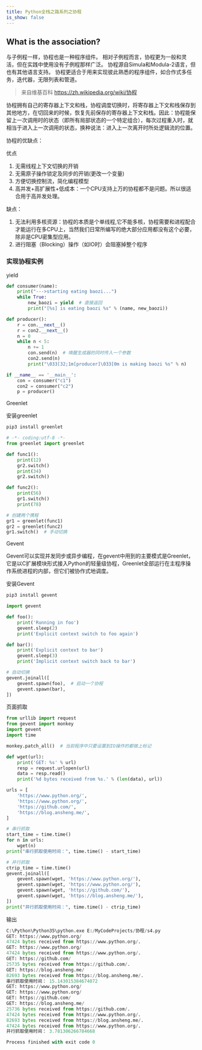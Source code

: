 ```yaml
---
title: Python全栈之路系列之协程
is_show: false
---
```


## What is the association?

与子例程一样，协程也是一种程序组件。 相对子例程而言，协程更为一般和灵活，但在实践中使用没有子例程那样广泛。 协程源自Simula和Modula-2语言，但也有其他语言支持。 协程更适合于用来实现彼此熟悉的程序组件，如合作式多任务，迭代器，无限列表和管道。

> 来自维基百科 https://zh.wikipedia.org/wiki/协程

协程拥有自己的寄存器上下文和栈，协程调度切换时，将寄存器上下文和栈保存到其他地方，在切回来的时候，恢复先前保存的寄存器上下文和栈。因此：协程能保留上一次调用时的状态（即所有局部状态的一个特定组合），每次过程重入时，就相当于进入上一次调用的状态，换种说法：进入上一次离开时所处逻辑流的位置。

协程的优缺点：

优点

1. 无需线程上下文切换的开销
2. 无需原子操作锁定及同步的开销(更改一个变量)
3. 方便切换控制流，简化编程模型
4. 高并发+高扩展性+低成本：一个CPU支持上万的协程都不是问题。所以很适合用于高并发处理。

缺点：

1. 无法利用多核资源：协程的本质是个单线程,它不能多核，协程需要和进程配合才能运行在多CPU上，当然我们日常所编写的绝大部分应用都没有这个必要，除非是CPU密集型应用。
2. 进行阻塞（Blocking）操作（如IO时）会阻塞掉整个程序

### 实现协程实例

yield

```python
def consumer(name):
    print("--->starting eating baozi...")
    while True:
        new_baozi = yield  # 直接返回
        print("[%s] is eating baozi %s" % (name, new_baozi))

def producer():
    r = con.__next__()
    r = con2.__next__()
    n = 0
    while n < 5:
        n += 1
        con.send(n)  # 唤醒生成器的同时传入一个参数
        con2.send(n)
        print("\033[32;1m[producer]\033[0m is making baozi %s" % n)

if __name__ == '__main__':
    con = consumer("c1")
    con2 = consumer("c2")
    p = producer()
```

Greenlet

安装greenlet

```bash
pip3 install greenlet
```

```python
# -*- coding:utf-8 -*-
from greenlet import greenlet

def func1():
    print(12)
    gr2.switch()
    print(34)
    gr2.switch()

def func2():
    print(56)
    gr1.switch()
    print(78)

# 创建两个携程
gr1 = greenlet(func1)
gr2 = greenlet(func2)
gr1.switch()  # 手动切换
```

Gevent 

Gevent可以实现并发同步或异步编程，在gevent中用到的主要模式是Greenlet， 它是以C扩展模块形式接入Python的轻量级协程，Greenlet全部运行在主程序操作系统进程的内部，但它们被协作式地调度。

安装Gevent

```bash
pip3 install gevent
```

```python
import gevent

def foo():
    print('Running in foo')
    gevent.sleep(2)
    print('Explicit context switch to foo again')

def bar():
    print('Explicit context to bar')
    gevent.sleep(3)
    print('Implicit context switch back to bar')

# 自动切换
gevent.joinall([
    gevent.spawn(foo),  # 启动一个协程
    gevent.spawn(bar),
])
```

页面抓取

```python
from urllib import request
from gevent import monkey
import gevent
import time

monkey.patch_all()  # 当前程序中只要设置到IO操作的都做上标记

def wget(url):
    print('GET: %s' % url)
    resp = request.urlopen(url)
    data = resp.read()
    print('%d bytes received from %s.' % (len(data), url))

urls = [
    'https://www.python.org/',
    'https://www.python.org/',
    'https://github.com/',
    'https://blog.ansheng.me/',
]

# 串行抓取
start_time = time.time()
for n in urls:
    wget(n)
print("串行抓取使用时间：", time.time() - start_time)

# 并行抓取
ctrip_time = time.time()
gevent.joinall([
    gevent.spawn(wget, 'https://www.python.org/'),
    gevent.spawn(wget, 'https://www.python.org/'),
    gevent.spawn(wget, 'https://github.com/'),
    gevent.spawn(wget, 'https://blog.ansheng.me/'),
])
print("并行抓取使用时间：", time.time() - ctrip_time)
```

输出
```python
C:\Python\Python35\python.exe E:/MyCodeProjects/协程/s4.py
GET: https://www.python.org/
47424 bytes received from https://www.python.org/.
GET: https://www.python.org/
47424 bytes received from https://www.python.org/.
GET: https://github.com/
25735 bytes received from https://github.com/.
GET: https://blog.ansheng.me/
82693 bytes received from https://blog.ansheng.me/.
串行抓取使用时间： 15.143015384674072
GET: https://www.python.org/
GET: https://www.python.org/
GET: https://github.com/
GET: https://blog.ansheng.me/
25736 bytes received from https://github.com/.
47424 bytes received from https://www.python.org/.
82693 bytes received from https://blog.ansheng.me/.
47424 bytes received from https://www.python.org/.
并行抓取使用时间： 3.781306266784668

Process finished with exit code 0
```
